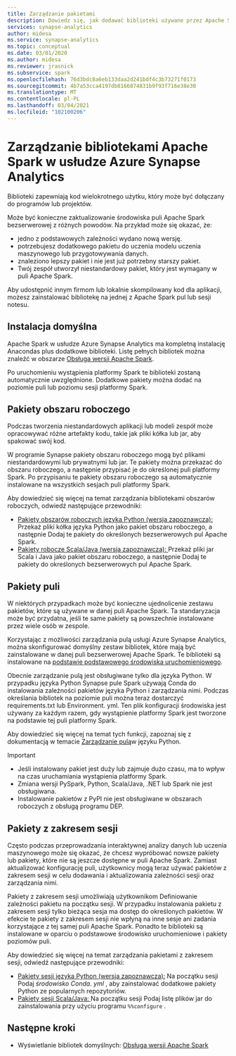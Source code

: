 ```yaml
---
title: Zarządzanie pakietami
description: Dowiedz się, jak dodawać biblioteki używane przez Apache Spark w usłudze Azure Synapse Analytics i zarządzać nimi.
services: synapse-analytics
author: midesa
ms.service: synapse-analytics
ms.topic: conceptual
ms.date: 03/01/2020
ms.author: midesa
ms.reviewer: jrasnick
ms.subservice: spark
ms.openlocfilehash: 76d3bdc8a6eb133daa2d241bdf4c3b73271f0173
ms.sourcegitcommit: 4b7a53cca4197db8166874831b9f93f716e38e30
ms.translationtype: MT
ms.contentlocale: pl-PL
ms.lasthandoff: 03/04/2021
ms.locfileid: "102100206"
---
```

# <a name="manage-libraries-for-apache-spark-in-azure-synapse-analytics"></a>Zarządzanie bibliotekami Apache Spark w usłudze Azure Synapse Analytics
Biblioteki zapewniają kod wielokrotnego użytku, który może być dołączany do programów lub projektów. 

Może być konieczne zaktualizowanie środowiska puli Apache Spark bezserwerowej z różnych powodów. Na przykład może się okazać, że:
- jedno z podstawowych zależności wydano nową wersję.
- potrzebujesz dodatkowego pakietu do uczenia modelu uczenia maszynowego lub przygotowywania danych.
- znaleziono lepszy pakiet i nie jest już potrzebny starszy pakiet.
- Twój zespół utworzył niestandardowy pakiet, który jest wymagany w puli Apache Spark.

Aby udostępnić innym firmom lub lokalnie skompilowany kod dla aplikacji, możesz zainstalować bibliotekę na jednej z Apache Spark pul lub sesji notesu.
  
## <a name="default-installation"></a>Instalacja domyślna
Apache Spark w usłudze Azure Synapse Analytics ma kompletną instalację Anacondas plus dodatkowe biblioteki. Listę pełnych bibliotek można znaleźć w obszarze [Obsługa wersji Apache Spark](apache-spark-version-support.md). 

Po uruchomieniu wystąpienia platformy Spark te biblioteki zostaną automatycznie uwzględnione. Dodatkowe pakiety można dodać na poziomie puli lub poziomu sesji platformy Spark.

## <a name="workspace-packages"></a>Pakiety obszaru roboczego
Podczas tworzenia niestandardowych aplikacji lub modeli zespół może opracowywać różne artefakty kodu, takie jak pliki kółka lub jar, aby spakować swój kod. 

W programie Synapse pakiety obszaru roboczego mogą być plikami niestandardowymi lub prywatnymi lub jar. Te pakiety można przekazać do obszaru roboczego, a następnie przypisać je do określonej puli platformy Spark. Po przypisaniu te pakiety obszaru roboczego są automatycznie instalowane na wszystkich sesjach puli platformy Spark.

Aby dowiedzieć się więcej na temat zarządzania bibliotekami obszarów roboczych, odwiedź następujące przewodniki:
- [Pakiety obszarów roboczych języka Python (wersja zapoznawcza): ](./apache-spark-manage-python-packages.md#install-wheel-files) Przekaż pliki kółka języka Python jako pakiet obszaru roboczego, a następnie Dodaj te pakiety do określonych bezserwerowych pul Apache Spark.
- [Pakiety robocze Scala/Java (wersja zapoznawcza): ](./apache-spark-manage-scala-packages.md#workspace-packages) Przekaż pliki jar Scala i Java jako pakiet obszaru roboczego, a następnie Dodaj te pakiety do określonych bezserwerowych pul Apache Spark.

## <a name="pool-packages"></a>Pakiety puli
W niektórych przypadkach może być konieczne ujednolicenie zestawu pakietów, które są używane w danej puli Apache Spark. Ta standaryzacja może być przydatna, jeśli te same pakiety są powszechnie instalowane przez wiele osób w zespole. 

Korzystając z możliwości zarządzania pulą usługi Azure Synapse Analytics, można skonfigurować domyślny zestaw bibliotek, które mają być zainstalowane w danej puli bezserwerowej Apache Spark. Te biblioteki są instalowane na [podstawie podstawowego środowiska uruchomieniowego](./apache-spark-version-support.md). 

Obecnie zarządzanie pulą jest obsługiwane tylko dla języka Python. W przypadku języka Python Synapse pule Spark używają Conda do instalowania zależności pakietów języka Python i zarządzania nimi. Podczas określania bibliotek na poziomie puli można teraz dostarczyć requirements.txt lub Environment. yml. Ten plik konfiguracji środowiska jest używany za każdym razem, gdy wystąpienie platformy Spark jest tworzone na podstawie tej puli platformy Spark. 

Aby dowiedzieć się więcej na temat tych funkcji, zapoznaj się z dokumentacją w temacie [Zarządzanie pulą](./apache-spark-manage-python-packages.md#pool-libraries)w języku Python.

> [!IMPORTANT]
> - Jeśli instalowany pakiet jest duży lub zajmuje dużo czasu, ma to wpływ na czas uruchamiania wystąpienia platformy Spark.
> - Zmiana wersji PySpark, Python, Scala/Java, .NET lub Spark nie jest obsługiwana.
> - Instalowanie pakietów z PyPI nie jest obsługiwane w obszarach roboczych z obsługą programu DEP.

## <a name="session-scoped-packages"></a>Pakiety z zakresem sesji
Często podczas przeprowadzania interaktywnej analizy danych lub uczenia maszynowego może się okazać, że chcesz wypróbować nowsze pakiety lub pakiety, które nie są jeszcze dostępne w puli Apache Spark. Zamiast aktualizować konfigurację puli, użytkownicy mogą teraz używać pakietów z zakresem sesji w celu dodawania i aktualizowania zależności sesji oraz zarządzania nimi.

Pakiety z zakresem sesji umożliwiają użytkownikom Definiowanie zależności pakietu na początku sesji. W przypadku instalowania pakietu z zakresem sesji tylko bieżąca sesja ma dostęp do określonych pakietów. W efekcie te pakiety z zakresem sesji nie wpłyną na inne sesje ani zadania korzystające z tej samej puli Apache Spark. Ponadto te biblioteki są instalowane w oparciu o podstawowe środowisko uruchomieniowe i pakiety poziomów puli. 

Aby dowiedzieć się więcej na temat zarządzania pakietami z zakresem sesji, odwiedź następujące przewodniki:
- [Pakiety sesji języka Python (wersja zapoznawcza):](./apache-spark-manage-python-packages.md) Na początku sesji Podaj *środowisko Conda. yml* , aby zainstalować dodatkowe pakiety Python ze popularnych repozytoriów. 
- [Pakiety sesji Scala/Java: ](./apache-spark-manage-scala-packages.md) Na początku sesji Podaj listę plików jar do zainstalowania przy użyciu programu ```%%configure``` .

## <a name="next-steps"></a>Następne kroki
- Wyświetlanie bibliotek domyślnych: [Obsługa wersji Apache Spark](apache-spark-version-support.md)
